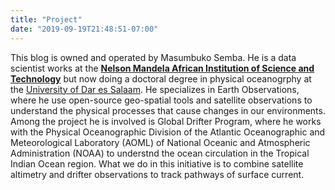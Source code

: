 ```yaml
---
title: "Project"
date: "2019-09-19T21:48:51-07:00"
---
```


This blog is owned and operated by Masumbuko Semba. He is a data scientist works at the [**Nelson Mandela African Institution of Science and Technology**](www.nm-aist.ac.tz) but now doing a doctoral degree in physical oceanogrphy at the [University of Dar es Salaam](www.udsm.ac.tz). He specializes in Earth Observations, where he use open-source geo-spatial tools and satellite observations to understand the physical processes that cause changes in our environments. Among the project he is involved is Global Drifter Program, where he works with the Physical Oceanographic Division of the Atlantic Oceanographic and Meteorological Laboratory (AOML) of National Oceanic and Atmospheric Administration (NOAA) to understnd the ocean circulation in the Tropical Indian Ocean region. What we do in this initiative is to combine satellite altimetry and drifter observations to track pathways of surface current.